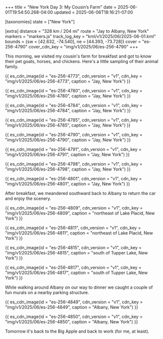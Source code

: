 +++
title = "New York Day 3: My Cousin’s Farm"
date = 2025-06-01T19:54:50.268-04:00
updated = 2025-06-06T18:16:21-07:00

[taxonomies]
state = ["New York"]

[extra]
distance = "328 km / 204 mi"
route = "Jay to Albany, New York"
markers = "markers.js"
track_log_key = "kml/v1/2025/06/2025-06-01.kml"
bounds = {sw = [42.632, -74.540], ne = [44.393, -73.728]}
cover = "es-256-4790"
cover_cdn_key = "img/v1/2025/06/es-256-4790"
+++

This morning, we visited my cousin's farm for breakfast and got to know their pet goats, horses, and chickens. Here's a little sampling of their animal family.

<!-- more -->

{{ es_cdn_image(id = "es-256-4773", cdn_version = "v1", cdn_key = "img/v1/2025/06/es-256-4773", caption = "Jay, New York") }}

{{ es_cdn_image(id = "es-256-4780", cdn_version = "v1", cdn_key = "img/v1/2025/06/es-256-4780", caption = "Jay, New York") }}

{{ es_cdn_image(id = "es-256-4784", cdn_version = "v1", cdn_key = "img/v1/2025/06/es-256-4784", caption = "Jay, New York") }}

{{ es_cdn_image(id = "es-256-4785", cdn_version = "v1", cdn_key = "img/v1/2025/06/es-256-4785", caption = "Jay, New York") }}

{{ es_cdn_image(id = "es-256-4790", cdn_version = "v1", cdn_key = "img/v1/2025/06/es-256-4790", caption = "Jay, New York") }}

{{ es_cdn_image(id = "es-256-4791", cdn_version = "v1", cdn_key = "img/v1/2025/06/es-256-4791", caption = "Jay, New York") }}

{{ es_cdn_image(id = "es-256-4798", cdn_version = "v1", cdn_key = "img/v1/2025/06/es-256-4798", caption = "Jay, New York") }}

{{ es_cdn_image(id = "es-256-4801", cdn_version = "v1", cdn_key = "img/v1/2025/06/es-256-4801", caption = "Jay, New York") }}

After breakfast, we meandered southward back to Albany to return the car and enjoy the scenery.

{{ es_cdn_image(id = "es-256-4809", cdn_version = "v1", cdn_key = "img/v1/2025/06/es-256-4809", caption = "northeast of Lake Placid, New York") }}

{{ es_cdn_image(id = "es-256-4811", cdn_version = "v1", cdn_key = "img/v1/2025/06/es-256-4811", caption = "northeast of Lake Placid, New York") }}

{{ es_cdn_image(id = "es-256-4815", cdn_version = "v1", cdn_key = "img/v1/2025/06/es-256-4815", caption = "south of Tupper Lake, New York") }}

{{ es_cdn_image(id = "es-256-4817", cdn_version = "v1", cdn_key = "img/v1/2025/06/es-256-4817", caption = "south of Tupper Lake, New York") }}

While walking around Albany on our way to dinner we caught a couple of fun murals on a nearby parking structure.

{{ es_cdn_image(id = "es-256-4849", cdn_version = "v1", cdn_key = "img/v1/2025/06/es-256-4849", caption = "Albany, New York") }}

{{ es_cdn_image(id = "es-256-4850", cdn_version = "v1", cdn_key = "img/v1/2025/06/es-256-4850", caption = "Albany, New York") }}

Tomorrow it's back to the Big Apple and back to work (for me, at least).
